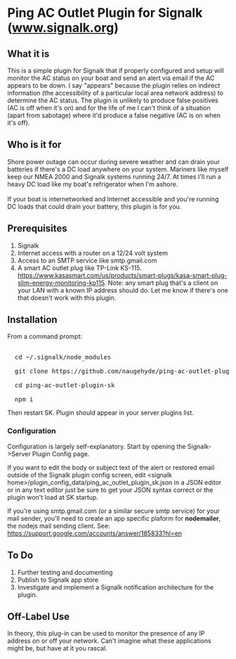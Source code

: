 # Ping AC Outlet Plugin for Signalk (www.signalk.org)

## What it is

This is a simple plugin for Signalk that if properly configured and setup will monitor the AC status on your boat and send an alert via email if the AC appears to be down. I say "appears" because the plugin relies on indirect information (the accessibility of a particular local area network address) to determine the AC status. The plugin is unlikely to produce false positives (AC is off when it's on) and for the life of me I can't think of a situation (apart from sabotage) where it'd produce a false negative (AC is on when it's off).

## Who is it for

Shore power outage can occur during severe weather and can drain your batteries if there's a DC load anywhere on your system. Mariners like myself keep our NMEA 2000 and Signalk systems running 24/7. At times I'll run a heavy DC load like my boat's refrigerator when I'm ashore. <br>
<br>
If your boat is internetworked and Internet accessible and you're running DC loads that could drain your battery, this plugin is for you. <br>

## Prerequisites

1) Signalk<br>
2) Internet access with a router on a 12/24 volt system<br>
3) Access to an SMTP service like smtp.gmail.com<br>
4) A smart AC outlet plug like TP-Link KS-115. https://www.kasasmart.com/us/products/smart-plugs/kasa-smart-plug-slim-energy-monitoring-kp115. Note: any smart plug that's a client on your LAN with a known IP address should do. Let me know if there's one that doesn't work with this plugin.<br>


## Installation
From a command prompt:<br>
<br>
<pre>  cd ~/.signalk/node_modules<br>
  git clone https://github.com/naugehyde/ping-ac-outlet-plugin-sk<br>
  cd ping-ac-outlet-plugin-sk<br>
  npm i<br></pre>

Then restart SK. Plugin should appear in your server plugins list.<br>

### Configuration

Configuration is largely self-explanatory. Start by opening the Signalk->Server Plugin Config page.<br>

If you want to edit the body or subject text of the alert or restored email outside of the Signalk plugin config screen, edit \<signalk home\>/plugin_config_data/ping_ac_outlet_plugin_sk.json in a JSON editor or in any text editor just be sure to get your JSON syntax correct or the plugin won't load at SK startup.<br>

If you're using smtp.gmail.com (or a similar secure smtp service) for your mail sender, you'll need to create an app specific plaform for **nodemailer**, the nodejs mail sending client. See: https://support.google.com/accounts/answer/185833?hl=en<br>

## To Do

1) Further testing and documenting<br>
2) Publish to Signalk app store<br>
3) Investigate and implement a Signalk notification architecture for the plugin.<br>

## Off-Label Use

In theory, this plug-in can be used to monitor the presence of any IP address on or off your network. Can't imagine what these applications might be, but have at it you rascal.<br>
